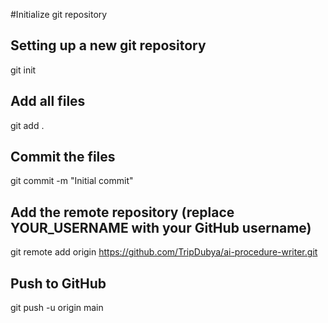 #Initialize git repository

## Setting up a new git repository

git init

## Add all files

git add .

## Commit the files

git commit -m "Initial commit"

## Add the remote repository (replace YOUR_USERNAME with your GitHub username)

git remote add origin https://github.com/TripDubya/ai-procedure-writer.git 

## Push to GitHub

git push -u origin main 
